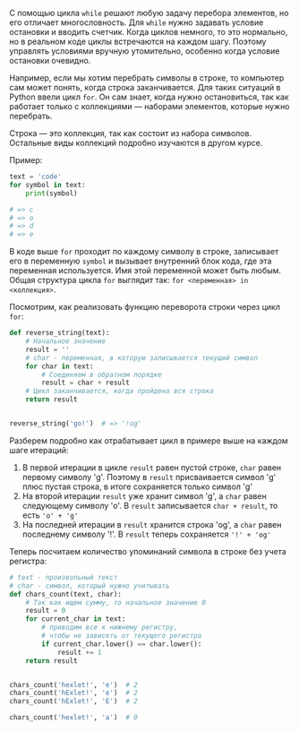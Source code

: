 С помощью цикла `while` решают любую задачу перебора элементов, но его отличает многословность. Для `while` нужно задавать условие остановки и вводить счетчик. Когда циклов немного, то это нормально, но в реальном коде циклы встречаются на каждом шагу. Поэтому управлять условиями вручную утомительно, особенно когда условие остановки очевидно.

Например, если мы хотим перебрать символы в строке, то компьютер сам может понять, когда строка заканчивается. Для таких ситуаций в Python ввели цикл `for`. Он сам знает, когда нужно остановиться, так как работает только с коллекциями — наборами элементов, которые нужно перебрать.

Строка — это коллекция, так как состоит из набора символов. Остальные виды коллекций подробно изучаются в другом курсе.

Пример:

```python
text = 'code'
for symbol in text:
    print(symbol)

# => c
# => o
# => d
# => e
```

В коде выше `for` проходит по каждому символу в строке, записывает его в переменную `symbol` и вызывает внутренний блок кода, где эта переменная используется. Имя этой переменной может быть любым. Общая структура цикла `for` выглядит так: `for <переменная> in <коллекция>`.

Посмотрим, как реализовать функцию переворота строки через цикл `for`:

```python
def reverse_string(text):
    # Начальное значение
    result = ''
    # char - переменная, в которую записывается текущий символ
    for char in text:
        # Соединяем в обратном порядке
        result = char + result
    # Цикл заканчивается, когда пройдена вся строка
    return result


reverse_string('go!')  # => '!og'
```

Разберем подробно как отрабатывает цикл в примере выше на каждом шаге итераций:

1. В первой итерации в цикле `result` равен пустой строке, `char` равен первому символу 'g'. Поэтому в `result` присваивается символ 'g' плюс пустая строка, в итоге сохраняется только символ 'g'
2. На второй итерации `result` уже хранит символ 'g', а `char` равен следующему символу 'o'. В `result` записывается `char + result`, то есть `'o' + 'g'`
3. На последней итерации в `result` хранится строка 'og', а `char` равен последнему символу '!'. В `result` теперь сохраняется `'!' + 'og'`

Теперь посчитаем количество упоминаний символа в строке без учета регистра:

```python
# text - произвольный текст
# char - символ, который нужно учитывать
def chars_count(text, char):
    # Так как ищем сумму, то начальное значение 0
    result = 0
    for current_char in text:
        # приводим все к нижнему регистру,
        # чтобы не зависеть от текущего регистра
        if current_char.lower() == char.lower():
            result += 1
    return result


chars_count('hexlet!', 'e')  # 2
chars_count('hExlet!', 'e')  # 2
chars_count('hExlet!', 'E')  # 2

chars_count('hexlet!', 'a')  # 0
```
